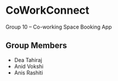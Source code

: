 # CoWorkConnect
Group 10 – Co-working Space Booking App
## Group Members
- Dea Tahiraj
- Anid Vokshi 
- Anis Rashiti  

